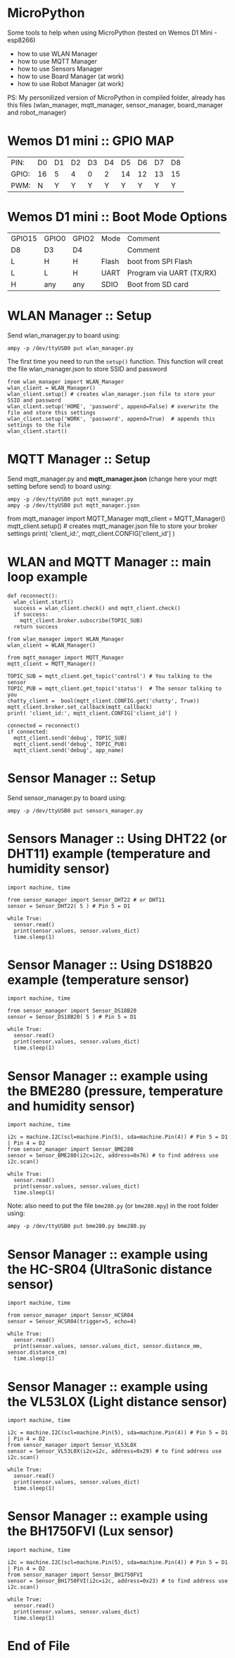 # MicroPython
Some tools to help when using MicroPython (tested on Wemos D1 Mini - esp8266)

<ul>
  <li>how to use WLAN Manager</li>
  <li>how to use MQTT Manager</li>
  <li>how to use Sensors Manager</li>
  <li>how to use Board Manager (at work)</li>
  <li>how to use Robot Manager (at work) </li>
</ul>


PS: My personilized version of MicroPython in compiled folder, already has this files (wlan_manager, mqtt_manager, sensor_manager, board_manager and robot_manager) 


# Wemos D1 mini :: GPIO MAP
<table style="border: 0px;">
<tr><TD>PIN: <TD>D0<TD>D1<TD>D2<TD>D3<TD>D4<TD>D5<TD>D6<TD>D7<TD>D8
<TR><TD>GPIO:<TD>16<TD> 5<TD> 4<TD> 0<TD> 2<TD>14<TD>12<TD>13<TD>15
<TR><TD>PWM: <TD> N<TD> Y<TD> Y<TD> Y<TD> Y<TD> Y<TD> Y<TD> Y<TD> Y
</table>


# Wemos D1 mini :: Boot Mode Options
<table border="0">
  <tr><td>GPIO15<td>GPIO0<td>GPIO2<td>Mode <td>Comment
  <tr><td> D8 <td> D3 <td> D4 <td>  <td>Comment
  <tr><td>L     <td>H    <td>H    <td>Flash<td>boot from SPI Flash  
  <tr><td>L     <td>L    <td>H    <td>UART<td>Program via UART (TX/RX)
  <tr><td>H     <td>any  <td>any  <td>SDIO<td>Boot from SD card
</table>


# WLAN Manager :: Setup
Send wlan_manager.py to board using:
```
ampy -p /dev/ttyUSB0 put wlan_manager.py
```

The first time you need to run the `setup()` function. This function will creat the file wlan_manager.json to store SSID and password
```
from wlan_manager import WLAN_Manager
wlan_client = WLAN_Manager()
wlan_client.setup() # creates wlan_manager.json file to store your SSID and password
wlan_client.setup('HOME', 'password', append=False) # overwrite the file and store this settings
wlan_client.setup('WORK', 'password', append=True)  # appends this settings to the file
wlan_client.start()
```


# MQTT Manager :: Setup
Send mqtt_manager.py and <b>mqtt_manager.json</b> (change here your mqtt setting before send) to board using:
```
ampy -p /dev/ttyUSB0 put mqtt_manager.py
ampy -p /dev/ttyUSB0 put mqtt_manager.json
```

from mqtt_manager import MQTT_Manager
mqtt_client = MQTT_Manager()
mqtt_client.setup() # creates mqtt_manager.json file to store your broker settings
print( 'client_id:', mqtt_client.CONFIG['client_id'] )


# WLAN and MQTT Manager :: main loop example
```
def reconnect():
  wlan_client.start()
  success = wlan_client.check() and mqtt_client.check()
  if success:
    mqtt_client.broker.subscribe(TOPIC_SUB)
  return success
  
from wlan_manager import WLAN_Manager
wlan_client = WLAN_Manager()

from mqtt_manager import MQTT_Manager
mqtt_client = MQTT_Manager()

TOPIC_SUB = mqtt_client.get_topic('control') # You talking to the sensor
TOPIC_PUB = mqtt_client.get_topic('status')  # The sensor talking to you
chatty_client =  bool(mqtt_client.CONFIG.get('chatty', True))
mqtt_client.broker.set_callback(mqtt_callback)
print( 'client_id:', mqtt_client.CONFIG['client_id'] )

connected = reconnect()
if connected:
  mqtt_client.send('debug', TOPIC_SUB)
  mqtt_client.send('debug', TOPIC_PUB)
  mqtt_client.send('debug', app_name)
```


# Sensor Manager :: Setup
Send sensor_manager.py to board using:
```
ampy -p /dev/ttyUSB0 put sensors_manager.py
```


# Sensors Manager :: Using DHT22 (or DHT11) example (temperature and humidity sensor)
```
import machine, time

from sensor_manager import Sensor_DHT22 # or DHT11
sensor = Sensor_DHT22( 5 ) # Pin 5 = D1 

while True:
  sensor.read()
  print(sensor.values, sensor.values_dict)
  time.sleep(1)
```


# Sensor Manager :: Using DS18B20 example (temperature sensor)
```
import machine, time

from sensor_manager import Sensor_DS18B20
sensor = Sensor_DS18B20( 5 ) # Pin 5 = D1

while True:
  sensor.read()
  print(sensor.values, sensor.values_dict)
  time.sleep(1)
```


# Sensor Manager :: example using the BME280 (pressure, temperature and humidity sensor)
```
import machine, time

i2c = machine.I2C(scl=machine.Pin(5), sda=machine.Pin(4)) # Pin 5 = D1 | Pin 4 = D2
from sensor_manager import Sensor_BME280
sensor = Sensor_BME280(i2c=i2c, address=0x76) # to find address use i2c.scan()

while True:
  sensor.read()
  print(sensor.values, sensor.values_dict)
  time.sleep(1)
```
Note: also need to put the file `bme280.py` (or `bme280.mpy`) in the root folder using: 
```
ampy -p /dev/ttyUSB0 put bme280.py bme280.py
```


# Sensor Manager :: example using the HC-SR04 (UltraSonic distance sensor) 
```
import machine, time

from sensor_manager import Sensor_HCSR04
sensor = Sensor_HCSR04(trigger=5, echo=4)

while True:
  sensor.read()
  print(sensor.values, sensor.values_dict, sensor.distance_mm, sensor.distance_cm)
  time.sleep(1)
```


# Sensor Manager :: example using the VL53L0X (Light distance sensor) 
```
import machine, time

i2c = machine.I2C(scl=machine.Pin(5), sda=machine.Pin(4)) # Pin 5 = D1 | Pin 4 = D2
from sensor_manager import Sensor_VL53L0X
sensor = Sensor_VL53L0X(i2c=i2c, address=0x29) # to find address use i2c.scan()

while True:
  sensor.read()
  print(sensor.values, sensor.values_dict)
  time.sleep(1)
```


# Sensor Manager :: example using the BH1750FVI (Lux sensor) 
```
import machine, time

i2c = machine.I2C(scl=machine.Pin(5), sda=machine.Pin(4)) # Pin 5 = D1 | Pin 4 = D2
from sensor_manager import Sensor_BH1750FVI
sensor = Sensor_BH1750FVI(i2c=i2c, address=0x23) # to find address use i2c.scan()

while True:
  sensor.read()
  print(sensor.values, sensor.values_dict)
  time.sleep(1)
```

# End of File
